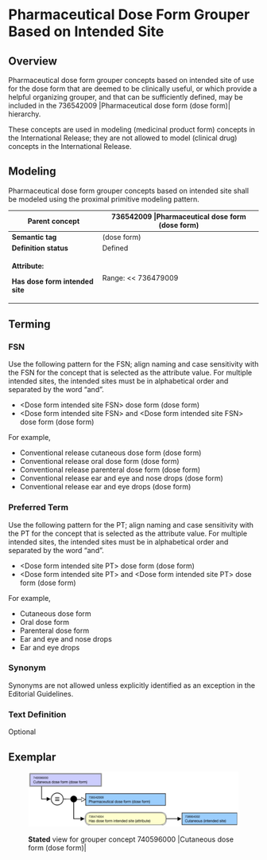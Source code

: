 # Pharmaceutical Dose Form Grouper Based on Intended Site

## Overview

Pharmaceutical dose form grouper concepts based on intended site of use for the dose form that are deemed to be clinically useful, or which provide a helpful organizing grouper, and that can be sufficiently defined, may be included in the 736542009 |Pharmaceutical dose form (dose form)| hierarchy.

These concepts are used in modeling (medicinal product form) concepts in the International Release; they are not allowed to model (clinical drug) concepts in the International Release.

## Modeling

Pharmaceutical dose form grouper concepts based on intended site shall be modeled using the proximal primitive modeling pattern.

| **Parent concept**                                                                    | 736542009 \|Pharmaceutical dose form (dose form)                                                                                                                                                                                                                                    |
| ------------------------------------------------------------------------------------- | ----------------------------------------------------------------------------------------------------------------------------------------------------------------------------------------------------------------------------------------------------------------------------------- |
| **Semantic tag**                                                                      | (dose form)                                                                                                                                                                                                                                                                         |
| **Definition status**                                                                 | Defined                                                                                                                                                                                                                                                                             |
| <p><strong>Attribute:</strong></p><p><strong>Has dose form intended site</strong></p> | <p>Range:  &#x3C;&#x3C; 736479009 |Dose form intended site (intended site)</p><p>Cardinality: 0..*</p><ul><li>While the allowed range is broader, the grouper concepts based on dose form intended site should have one or more |Has dose form intended site| attributes.</li></ul> |

## Terming

### FSN

Use the following pattern for the FSN; align naming and case sensitivity with the FSN for the concept that is selected as the attribute value. For multiple intended sites, the intended sites must be in alphabetical order and separated by the word “and”.

* \<Dose form intended site FSN> dose form (dose form)
* \<Dose form intended site FSN> and \<Dose form intended site FSN> dose form (dose form)

For example,

* Conventional release cutaneous dose form (dose form)
* Conventional release oral dose form (dose form)
* Conventional release parenteral dose form (dose form)
* Conventional release ear and eye and nose drops (dose form)
* Conventional release ear and eye drops (dose form)

### Preferred Term

Use the following pattern for the PT; align naming and case sensitivity with the PT for the concept that is selected as the attribute value. For multiple intended sites, the intended sites must be in alphabetical order and separated by the word “and”.

* \<Dose form intended site PT> dose form (dose form)
* \<Dose form intended site PT> and \<Dose form intended site PT> dose form (dose form)

For example,

* Cutaneous dose form
* Oral dose form
* Parenteral dose form
* Ear and eye and nose drops&#x20;
* Ear and eye drops

### Synonym

Synonyms are not allowed unless explicitly identified as an exception in the Editorial Guidelines.

### Text Definition

Optional

## Exemplar

<figure><img src="../../../../../../.gitbook/assets/image (76).png" alt=""><figcaption><p><strong>Stated</strong> view for grouper concept 740596000 |Cutaneous dose form (dose form)|</p></figcaption></figure>

<figure><img src="../../../../../../authoring/pharmaceutical-and-biologic-product/images/174691229.png" alt=""><figcaption></figcaption></figure>
